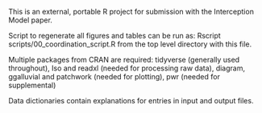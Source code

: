 This is an external, portable R project for submission with the Interception Model paper. 

Script to regenerate all figures and tables can be run as:
Rscript scripts/00_coordination_script.R
from the top level directory with this file.

Multiple packages from CRAN are required:
tidyverse (generally used throughout), 
Iso and readxl (needed for processing raw data),
diagram, ggalluvial and patchwork (needed for plotting),
pwr (needed for supplemental)

Data dictionaries contain explanations for entries in input and output files.